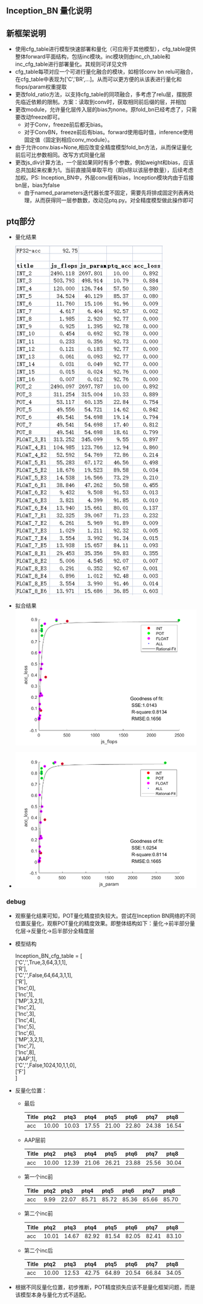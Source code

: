 ## Inception_BN 量化说明

## 新框架说明

+ 使用cfg_table进行模型快速部署和量化（可应用于其他模型），cfg_table提供整体forward平面结构，包括inc模块。inc模块则由inc_ch_table和inc_cfg_table进行部署量化。其规则可详见文件
+ cfg_table每项对应一个可进行量化融合的模块，如相邻conv bn relu可融合，在cfg_table中表现为['C','BR',...]。从而可以更方便的从该表进行量化和flops/param权重提取
+ 更改fold_ratio方法，以支持cfg_table的同项融合，多考虑了relu层，摆脱原先临近依赖的限制。方案：读取到conv时，获取相同前后缀的层，并相加
+ 更改module，允许量化层传入层的bias为none。原fold_bn已经考虑了，只需要改动freeze即可。
  + 对于Conv，freeze前后都无bias。
  + 对于ConvBN，freeze前后有bias。forward使用临时值，inference使用固定值（固定到相应conv_module）。
+ 由于允许conv.bias=None,相应改变全精度模型fold_bn方法，从而保证量化前后可比参数相同。改写方式同量化层
+ 更改js_div计算方法，一个层如果同时有多个参数，例如weight和bias，应该总共加起来权重为1。当前直接简单取平均（即js除以该层参数量），后续考虑加权。PS: Inception_BN中，外层conv层有bias，Inception模块内由于后接bn层，bias为false
  + 由于named_parameters迭代器长度不固定，需要先将排成固定列表再处理，从而获得同一层参数数，改动见ptq.py。对全精度模型做此操作即可

## ptq部分

+ 量化结果

  ![Inception_BN_table](image/Inception_BN_table.png)

+ 拟合结果![flops](image/flops.png)
+ ![param](image/param.png)

### debug

+ 观察量化结果可知，POT量化精度损失较大。尝试在Inception BN网络的不同位置反量化，观察POT量化的精度效果。即整体结构如下：量化->前半部分量化层->反量化->后半部分全精度层

+ 模型结构

  Inception_BN_cfg_table = [  
      ['C','',True,3,64,3,1,1],  
      ['R'],  
      ['C','',False,64,64,3,1,1],  
      ['R'],  
      ['Inc',0],  
      ['Inc',1],  
      ['MP',3,2,1],  
      ['Inc',2],  
      ['Inc',3],  
      ['Inc',4],  
      ['Inc',5],  
      ['Inc',6],  
      ['MP',3,2,1],  
      ['Inc',7],  
      ['Inc',8],  
      ['AAP',1],  
      ['C','',False,1024,10,1,1,0],  
      ['F']  
  ]

+ 反量化位置：

  + 最后

    | Title | ptq2  | ptq3  | ptq4  | ptq5  | ptq6  | ptq7  | ptq8  |
    | ----- | ----- | ----- | ----- | ----- | ----- | ----- | ----- |
    | acc   | 10.00 | 10.03 | 17.55 | 21.00 | 22.80 | 24.38 | 16.54 |

  + AAP层前

    | Title | ptq2  | ptq3  | ptq4  | ptq5  | ptq6  | ptq7  | ptq8  |
    | ----- | ----- | ----- | ----- | ----- | ----- | ----- | ----- |
    | acc   | 10.00 | 12.39 | 21.06 | 26.21 | 23.88 | 25.56 | 30.04 |

  + 第一个inc前

    | Title | ptq2 | ptq3  | ptq4  | ptq5  | ptq6  | ptq7  | ptq8  |
    | ----- | ---- | ----- | ----- | ----- | ----- | ----- | ----- |
    | acc   | 9.99 | 22.07 | 85.71 | 85.72 | 85.36 | 85.66 | 85.70 |

  + 第二个inc前

    | Title | ptq2  | ptq3  | ptq4  | ptq5  | ptq6  | ptq7  | ptq8  |
    | ----- | ----- | ----- | ----- | ----- | ----- | ----- | ----- |
    | acc   | 10.01 | 14.67 | 82.92 | 81.54 | 82.05 | 82.41 | 83.10 |

  + 第二个inc后

    | Title | ptq2  | ptq3  | ptq4  | ptq5  | ptq6  | ptq7  | ptq8  |
    | ----- | ----- | ----- | ----- | ----- | ----- | ----- | ----- |
    | acc   | 10.00 | 12.53 | 42.75 | 64.89 | 20.54 | 66.84 | 34.05 |

+ 根据不同反量化位置，初步推断，POT精度损失应该不是量化框架问题，而是该模型本身与量化方式不适配。